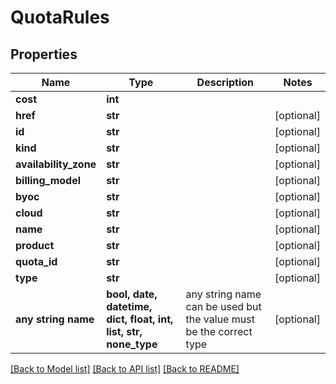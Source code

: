 # QuotaRules


## Properties
Name | Type | Description | Notes
------------ | ------------- | ------------- | -------------
**cost** | **int** |  | 
**href** | **str** |  | [optional] 
**id** | **str** |  | [optional] 
**kind** | **str** |  | [optional] 
**availability_zone** | **str** |  | [optional] 
**billing_model** | **str** |  | [optional] 
**byoc** | **str** |  | [optional] 
**cloud** | **str** |  | [optional] 
**name** | **str** |  | [optional] 
**product** | **str** |  | [optional] 
**quota_id** | **str** |  | [optional] 
**type** | **str** |  | [optional] 
**any string name** | **bool, date, datetime, dict, float, int, list, str, none_type** | any string name can be used but the value must be the correct type | [optional]

[[Back to Model list]](../README.md#documentation-for-models) [[Back to API list]](../README.md#documentation-for-api-endpoints) [[Back to README]](../README.md)


